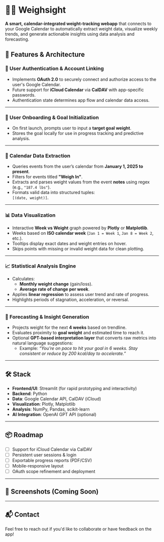 # 🏋️‍♂️ Weighsight
**A smart, calendar-integrated weight-tracking webapp** that connects to your Google Calendar to automatically extract weight data, visualize weekly trends, and generate actionable insights using data analysis and forecasting.

## 🚀 Features & Architecture

### 🔐 User Authentication & Account Linking
- Implements **OAuth 2.0** to securely connect and authorize access to the user's Google Calendar.
- Future support for **iCloud Calendar** via **CalDAV** with app-specific passwords.
- Authentication state determines app flow and calendar data access.

---

### 🎯 User Onboarding & Goal Initialization
- On first launch, prompts user to input a **target goal weight**.
- Stores the goal locally for use in progress tracking and predictive analysis.

---

### 📅 Calendar Data Extraction
- Queries events from the user’s calendar from **January 1, 2025 to present**.
- Filters for events titled **"Weigh In"**.
- Extracts and parses weight values from the event **notes** using regex (e.g., `"187.4 lbs"`).
- Formats valid data into structured tuples:  
  `[(date, weight)]`.

---

### 📊 Data Visualization
- Interactive **Week vs Weight** graph powered by **Plotly** or **Matplotlib**.
- Weeks based on **ISO calendar week** (`Jan 1 = Week 1`, `Jan 8 = Week 2`, etc.).
- Tooltips display exact dates and weight entries on hover.
- Skips points with missing or invalid weight data for clean plotting.

---

### 📈 Statistical Analysis Engine
- Calculates:
  - **Monthly weight change** (gain/loss).
  - **Average rate of change per week**.
- Applies **linear regression** to assess user trend and rate of progress.
- Highlights periods of stagnation, acceleration, or reversal.

---

### 🤖 Forecasting & Insight Generation
- Projects weight for the next **4 weeks** based on trendline.
- Evaluates proximity to **goal weight** and estimated time to reach it.
- Optional **GPT-based interpretation layer** that converts raw metrics into natural language suggestions:
  - Example: *“You’re on pace to hit your goal in 6 weeks. Stay consistent or reduce by 200 kcal/day to accelerate.”*

---

## 🛠️ Stack
- **Frontend/UI**: Streamlit (for rapid prototyping and interactivity)
- **Backend**: Python
- **Data**: Google Calendar API, CalDAV (iCloud)
- **Visualization**: Plotly, Matplotlib
- **Analysis**: NumPy, Pandas, scikit-learn
- **AI Integration**: OpenAI GPT API (optional)

---

## 📦 Roadmap
- [ ] Support for iCloud Calendar via CalDAV
- [ ] Persistent user sessions & login
- [ ] Exportable progress reports (PDF/CSV)
- [ ] Mobile-responsive layout
- [ ] OAuth scope refinement and deployment

---

## 📸 Screenshots (Coming Soon)

---

## 📬 Contact
Feel free to reach out if you'd like to collaborate or have feedback on the app!